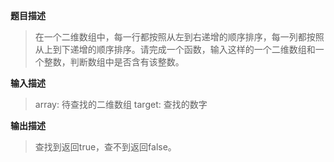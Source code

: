 **题目描述**
>在一个二维数组中，每一行都按照从左到右递增的顺序排序，每一列都按照从上到下递增的顺序排序。请完成一个函数，输入这样的一个二维数组和一个整数，判断数组中是否含有该整数。

**输入描述**

>array:  待查找的二维数组
>target: 查找的数字

**输出描述**
>查找到返回true，查不到返回false。

